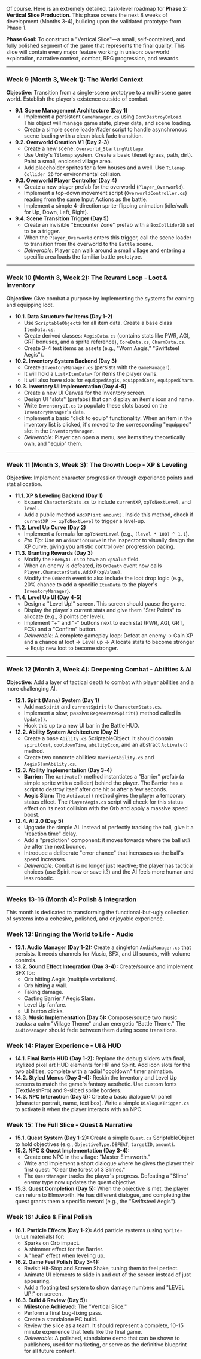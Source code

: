 Of course. Here is an extremely detailed, task-level roadmap for **Phase 2: Vertical Slice Production**. This phase covers the next 8 weeks of development (Months 3-4), building upon the validated prototype from Phase 1.

**Phase Goal:** To construct a "Vertical Slice"—a small, self-contained, and fully polished segment of the game that represents the final quality. This slice will contain every major feature working in unison: overworld exploration, narrative context, combat, RPG progression, and rewards.

---

### **Week 9 (Month 3, Week 1): The World Context**
**Objective:** Transition from a single-scene prototype to a multi-scene game world. Establish the player's existence outside of combat.

*   **9.1. Scene Management Architecture (Day 1)**
    *   Implement a persistent `GameManager.cs` using `DontDestroyOnLoad`. This object will manage game state, player data, and scene loading.
    *   Create a simple scene loader/fader script to handle asynchronous scene loading with a clean black fade transition.
*   **9.2. Overworld Creation V1 (Day 2-3)**
    *   Create a new scene: `Overworld_StartingVillage`.
    *   Use Unity's `Tilemap` system. Create a basic tileset (grass, path, dirt). Paint a small, enclosed village area.
    *   Add placeholder sprites for a few houses and a well. Use `Tilemap Collider 2D` for environmental collision.
*   **9.3. Overworld Player Controller (Day 4)**
    *   Create a new player prefab for the overworld (`Player_Overworld`).
    *   Implement a top-down movement script (`OverworldController.cs`) reading from the same Input Actions as the battle.
    *   Implement a simple 4-direction sprite-flipping animation (idle/walk for Up, Down, Left, Right).
*   **9.4. Scene Transition Trigger (Day 5)**
    *   Create an invisible "Encounter Zone" prefab with a `BoxCollider2D` set to be a trigger.
    *   When the `Player_Overworld` enters this trigger, call the scene loader to transition from the overworld to the `Battle` scene.
    *   *Deliverable:* Player can walk around a small village and entering a specific area loads the familiar battle prototype.

---

### **Week 10 (Month 3, Week 2): The Reward Loop - Loot & Inventory**
**Objective:** Give combat a purpose by implementing the systems for earning and equipping loot.

*   **10.1. Data Structure for Items (Day 1-2)**
    *   Use `ScriptableObject`s for all item data. Create a base class `ItemData.cs`.
    *   Create derived classes: `AegisData.cs` (contains stats like PWR, AGI, GRT bonuses, and a sprite reference), `CoreData.cs`, `CharmData.cs`.
    *   Create 3-4 test items as assets (e.g., "Worn Aegis," "Swiftsteel Aegis").
*   **10.2. Inventory System Backend (Day 3)**
    *   Create `InventoryManager.cs` (persists with the `GameManager`).
    *   It will hold a `List<ItemData>` for items the player owns.
    *   It will also have slots for `equippedAegis`, `equippedCore`, `equippedCharm`.
*   **10.3. Inventory UI Implementation (Day 4-5)**
    *   Create a new UI Canvas for the Inventory screen.
    *   Design UI "slots" (prefabs) that can display an item's icon and name.
    *   Write `InventoryUI.cs` to populate these slots based on the `InventoryManager`'s data.
    *   Implement a basic "click to equip" functionality. When an item in the inventory list is clicked, it's moved to the corresponding "equipped" slot in the `InventoryManager`.
    *   *Deliverable:* Player can open a menu, see items they theoretically own, and "equip" them.

---

### **Week 11 (Month 3, Week 3): The Growth Loop - XP & Leveling**
**Objective:** Implement character progression through experience points and stat allocation.

*   **11.1. XP & Leveling Backend (Day 1)**
    *   Expand `CharacterStats.cs` to include `currentXP`, `xpToNextLevel`, and `level`.
    *   Add a public method `AddXP(int amount)`. Inside this method, check if `currentXP >= xpToNextLevel` to trigger a level-up.
*   **11.2. Level Up Curve (Day 2)**
    *   Implement a formula for `xpToNextLevel` (e.g., `(level * 100) ^ 1.1`).
    *   *Pro Tip:* Use an `AnimationCurve` in the inspector to visually design the XP curve, giving you artistic control over progression pacing.
*   **11.3. Granting Rewards (Day 3)**
    *   Modify the `EnemyAI.cs` to have an `xpValue` field.
    *   When an enemy is defeated, its `OnDeath` event now calls `Player.CharacterStats.AddXP(xpValue)`.
    *   Modify the `OnDeath` event to also include the loot drop logic (e.g., 20% chance to add a specific `ItemData` to the player's `InventoryManager`).
*   **11.4. Level Up UI (Day 4-5)**
    *   Design a "Level Up!" screen. This screen should pause the game.
    *   Display the player's current stats and give them "Stat Points" to allocate (e.g., 3 points per level).
    *   Implement "+" and "-" buttons next to each stat (PWR, AGI, GRT, FCS) and a "Confirm" button.
    *   *Deliverable:* A complete gameplay loop: Defeat an enemy -> Gain XP and a chance at loot -> Level up -> Allocate stats to become stronger -> Equip new loot to become stronger.

---

### **Week 12 (Month 3, Week 4): Deepening Combat - Abilities & AI**
**Objective:** Add a layer of tactical depth to combat with player abilities and a more challenging AI.

*   **12.1. Spirit (Mana) System (Day 1)**
    *   Add `maxSpirit` and `currentSpirit` to `CharacterStats.cs`.
    *   Implement a slow, passive `RegenerateSpirit()` method called in `Update()`.
    *   Hook this up to a new UI bar in the Battle HUD.
*   **12.2. Ability System Architecture (Day 2)**
    *   Create a base `Ability.cs` ScriptableObject. It should contain `spiritCost`, `cooldownTime`, `abilityIcon`, and an abstract `Activate()` method.
    *   Create two concrete abilities: `BarrierAbility.cs` and `AegisSlamAbility.cs`.
*   **12.3. Ability Implementation (Day 3-4)**
    *   **Barrier:** The `Activate()` method instantiates a "Barrier" prefab (a simple sprite with a collider) behind the player. The Barrier has a script to destroy itself after one hit or after a few seconds.
    *   **Aegis Slam:** The `Activate()` method gives the player a temporary status effect. The `PlayerAegis.cs` script will check for this status effect on its next collision with the Orb and apply a massive speed boost.
*   **12.4. AI 2.0 (Day 5)**
    *   Upgrade the simple AI. Instead of perfectly tracking the ball, give it a "reaction time" delay.
    *   Add a "prediction" component: it moves towards where the ball *will be* after the next bounce.
    *   Introduce a deliberate "error chance" that increases as the ball's speed increases.
    *   *Deliverable:* Combat is no longer just reactive; the player has tactical choices (use Spirit now or save it?) and the AI feels more human and less robotic.

---

### **Weeks 13-16 (Month 4): Polish & Integration**
This month is dedicated to transforming the functional-but-ugly collection of systems into a cohesive, polished, and enjoyable experience.

### **Week 13: Bringing the World to Life - Audio**
*   **13.1. Audio Manager (Day 1-2):** Create a singleton `AudioManager.cs` that persists. It needs channels for Music, SFX, and UI sounds, with volume controls.
*   **13.2. Sound Effect Integration (Day 3-4):** Create/source and implement SFX for:
    *   Orb hitting Aegis (multiple variations).
    *   Orb hitting a wall.
    *   Taking damage.
    *   Casting Barrier / Aegis Slam.
    *   Level Up fanfare.
    *   UI button clicks.
*   **13.3. Music Implementation (Day 5):** Compose/source two music tracks: a calm "Village Theme" and an energetic "Battle Theme." The `AudioManager` should fade between them during scene transitions.

### **Week 14: Player Experience - UI & HUD**
*   **14.1. Final Battle HUD (Day 1-2):** Replace the debug sliders with final, stylized pixel art HUD elements for HP and Spirit. Add icon slots for the two abilities, complete with a radial "cooldown" timer animation.
*   **14.2. Styled Menus (Day 3-4):** Reskin the Inventory and Level Up screens to match the game's fantasy aesthetic. Use custom fonts (TextMeshPro) and 9-sliced sprite borders.
*   **14.3. NPC Interaction (Day 5):** Create a basic dialogue UI panel (character portrait, name, text box). Write a simple `DialogueTrigger.cs` to activate it when the player interacts with an NPC.

### **Week 15: The Full Slice - Quest & Narrative**
*   **15.1. Quest System (Day 1-2):** Create a simple `Quest.cs` ScriptableObject to hold objectives (e.g., `ObjectiveType.DEFEAT`, `targetID`, `amount`).
*   **15.2. NPC & Quest Implementation (Day 3-4):**
    *   Create one NPC in the village: "Master Elmsworth."
    *   Write and implement a short dialogue where he gives the player their first quest: "Clear the forest of 3 Slimes."
    *   The `QuestManager` tracks the player's progress. Defeating a "Slime" enemy type now updates the quest objective.
*   **15.3. Quest Completion (Day 5):** When the objective is met, the player can return to Elmsworth. He has different dialogue, and completing the quest grants them a specific reward (e.g., the "Swiftsteel Aegis").

### **Week 16: Juice & Final Polish**
*   **16.1. Particle Effects (Day 1-2):** Add particle systems (using `Sprite-Unlit` materials) for:
    *   Sparks on Orb impact.
    *   A shimmer effect for the Barrier.
    *   A "heal" effect when leveling up.
*   **16.2. Game Feel Polish (Day 3-4):**
    *   Revisit Hit-Stop and Screen Shake, tuning them to feel perfect.
    *   Animate UI elements to slide in and out of the screen instead of just appearing.
    *   Add a floating text system to show damage numbers and "LEVEL UP!" on screen.
*   **16.3. Build & Review (Day 5):**
    *   **Milestone Achieved:** The "Vertical Slice."
    *   Perform a final bug-fixing pass.
    *   Create a standalone PC build.
    *   Review the slice as a team. It should represent a complete, 10-15 minute experience that feels like the final game.
    *   *Deliverable:* A polished, standalone demo that can be shown to publishers, used for marketing, or serve as the definitive blueprint for all future content.